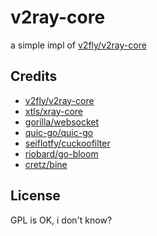 # v2ray-core

a simple impl of [v2fly/v2ray-core](https://github.com/v2fly/v2ray-core)

## Credits

- [v2fly/v2ray-core](https://github.com/v2fly/v2ray-core)
- [xtls/xray-core](https://github.com/xtls/xray-core)
- [gorilla/websocket](https://github.com/gorilla/websocket)
- [quic-go/quic-go](https://github.com/quic-go/quic-go)
- [seiflotfy/cuckoofilter](https://github.com/seiflotfy/cuckoofilter)
- [riobard/go-bloom](https://github.com/riobard/go-bloom)
- [cretz/bine](https://github.com/cretz/bine)

## License

GPL is OK, i don't know?
